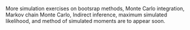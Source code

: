 More simulation exercises on bootsrap methods, Monte Carlo integration, Markov chain Monte Carlo, Indirect inference, maximum simulated likelihood, and method of simulated moments are to appear soon. 
